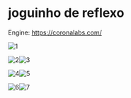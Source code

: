 # joguinho de reflexo
Engine: https://coronalabs.com/

![1](https://github.com/PimLeonardo/Tap-fast/blob/master/imagens.demo/1.png)

![2](https://github.com/PimLeonardo/Tap-fast/blob/master/imagens.demo/2.png)![3](https://github.com/PimLeonardo/Tap-fast/blob/master/imagens.demo/3.png)

![4](https://github.com/PimLeonardo/Tap-fast/blob/master/imagens.demo/4.png)![5](https://github.com/PimLeonardo/Tap-fast/blob/master/imagens.demo/5.png)

![6](https://github.com/PimLeonardo/Tap-fast/blob/master/imagens.demo/6.png)![7](https://github.com/PimLeonardo/Tap-fast/blob/master/imagens.demo/7.png)
